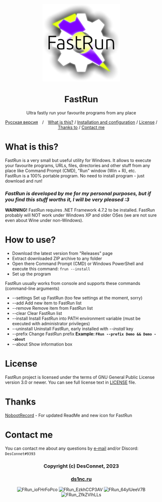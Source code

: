 <div align="center">

![FastRun](img/FastRunLogo.png)

# FastRun

Ultra fastly run your favourite programs from any place

[Русская версия](README.ru.md)&emsp;/&emsp;[What is this?](#what-is-this) / [Installation and configuration](#installation-and-configuration) / [License](#license) / [Thanks to](#thanks-to) / [Contact me](#contact-me)

</div>

# What is this?

FastRun is a very small but useful utility for Windows. It allows to execute your favourite programs, URLs, files, directories and other stuff from any place like Command Prompt (CMD), "Run" window (Win + R), etc.\
FastRun is a 100% portable program. No need to install program - just download and run!

### *FastRun is developed by me for my personal purposes, but if you find this stuff worths it, I will be very pleased :3*

**WARNING!** FastRun requires .NET Framework 4.7.2 to be installed. FastRun probably will NOT work under Windows XP and older OSes (we are not sure even about Wine under non-Windows).

# How to use?

* Download the latest version from "Releases" page
* Extract downloaded ZIP archive to any folder
* Open there Command Prompt (CMD) or Windows PowerShell and execute this command:
```frun --install```
* Set up the program

FastRun usually works from console and supports these commands (command-line arguments)

* --settings
  Set up FastRun (too few settings at the moment, sorry)
* --add
  Add new item to FastRun list
* --remove
  Remove item from FastRun list
* --clear
  Clear FastRun list
* --install
  Install FastRun into PATH environment variable (must be executed with administrator privileges)
* --uninstall
  Uninstall FastRun, early installed with *--install* key
* --prefix
  Change FastRun prefix
  **Example: ```FRun --prefix Demo && Demo --about```**
* --about
  Show information box

# License

FastRun project is licensed under the terms of GNU General Public License version 3.0 or newer. You can see full license text in [LICENSE](LICENSE) file.

# Thanks

[NobootRecord](https://github.com/NobootRecord) - For updated ReadMe and new icon for FastRun

# Contact me

You can contact me about any questions by [e-mail](mailto:thedesconnet@ds1nc.ru) and/or Discord: ```DesConnet#9393```

<div align="center">

### Copyright (c) DesConnet, 2023
### [ds1nc.ru](https://ds1nc.ru)

![FRun_ioFHrFoPco](https://user-images.githubusercontent.com/31757032/230619249-af59de7b-4752-4a1c-875f-913694348259.png)
![FRun_EzkhCCP3AV](https://user-images.githubusercontent.com/31757032/230619294-43dc0443-37ce-47f7-a681-83aae8ff0efb.png)
![FRun_64ylUeeV7B](https://user-images.githubusercontent.com/31757032/230619367-98548141-2e1c-41bf-a642-9d25392a32c0.png)
![FRun_ZfkZVIhLLs](https://user-images.githubusercontent.com/31757032/230619401-3e5a9597-1112-4c80-9e5a-de4b21692e21.png)

</div>
